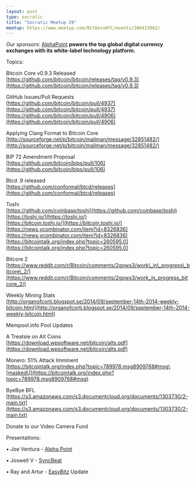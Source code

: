 ```yaml
---
layout: post
type: socratic
title: "Socratic Meetup 29"
meetup: https://www.meetup.com/BitDevsNYC/events/206413862/
---
```


_Our sponsors:_ [AlphaPoint](http://alphapoint.com) **powers the top global digital currency exchanges with its white-label technology platform.**

Topics:

Bitcoin Core v0.9.3 Released  
[](https://github.com/bitcoin/bitcoin/releases/tag/v0.9.3)[https://github.com/bitcoin/bitcoin/releases/tag/v0.9.3](https://github.com/bitcoin/bitcoin/releases/tag/v0.9.3)

GitHub Issues/Pull Requests  
[](https://github.com/bitcoin/bitcoin/pull/4937)[https://github.com/bitcoin/bitcoin/pull/4937](https://github.com/bitcoin/bitcoin/pull/4937)  
[](https://github.com/bitcoin/bitcoin/pull/4906)[https://github.com/bitcoin/bitcoin/pull/4906](https://github.com/bitcoin/bitcoin/pull/4906)

Applying Clang Format to Bitcoin Core  
[](http://sourceforge.net/p/bitcoin/mailman/message/32851482/)[http://sourceforge.net/p/bitcoin/mailman/message/32851482/](http://sourceforge.net/p/bitcoin/mailman/message/32851482/)

BIP 72 Amendment Proposal  
[](https://github.com/bitcoin/bips/pull/106)[https://github.com/bitcoin/bips/pull/106](https://github.com/bitcoin/bips/pull/106)

Btcd .9 released  
[](https://github.com/conformal/btcd/releases)[https://github.com/conformal/btcd/releases](https://github.com/conformal/btcd/releases)

Toshi  
[](https://github.com/coinbase/toshi)[https://github.com/coinbase/toshi](https://github.com/coinbase/toshi)  
[](https://toshi.io/)[https://toshi.io/](https://toshi.io/)  
[](https://bitcoin.toshi.io/)[https://bitcoin.toshi.io/](https://bitcoin.toshi.io/)  
[](https://news.ycombinator.com/item?id=8326836)[https://news.ycombinator.com/item?id=8326836](https://news.ycombinator.com/item?id=8326836)  
[](https://bitcointalk.org/index.php?topic=260595.0)[https://bitcointalk.org/index.php?topic=260595.0](https://bitcointalk.org/index.php?topic=260595.0)

Bitcore 2  
[](https://www.reddit.com/r/Bitcoin/comments/2gows3/work_in_progress_bitcore_2/)[https://www.reddit.com/r/Bitcoin/comments/2gows3/work\_in\_progress\_bitcore\_2/](https://www.reddit.com/r/Bitcoin/comments/2gows3/work_in_progress_bitcore_2/)

Weekly Mining Stats  
[](http://organofcorti.blogspot.se/2014/09/september-14th-2014-weekly-bitcoin.html)[http://organofcorti.blogspot.se/2014/09/september-14th-2014-weekly-bitcoin.html](http://organofcorti.blogspot.se/2014/09/september-14th-2014-weekly-bitcoin.html)

Mempool.info Pool Updates

A Treatsie on Alt Coins  
[](https://download.wpsoftware.net/bitcoin/alts.pdf)[https://download.wpsoftware.net/bitcoin/alts.pdf](https://download.wpsoftware.net/bitcoin/alts.pdf)

Monero: 51% Attack Imminent    
[](https://bitcointalk.org/index.php?topic=789978.msg8909768#msg)[https://bitcointalk.org/index.php?topic=789978.msg8909768#msg\[masked\]](https://bitcointalk.org/index.php?topic=789978.msg8909768#msg)

ByeBye BFL  
[](https://s3.amazonaws.com/s3.documentcloud.org/documents/1303730/2-main.txt)[https://s3.amazonaws.com/s3.documentcloud.org/documents/1303730/2-main.txt](https://s3.amazonaws.com/s3.documentcloud.org/documents/1303730/2-main.txt)

<a>Donate to our Video Camera Fund</a>

Presentations:

• Joe Ventura - [Alpha Point](https://alphapoint.com/)

• Joswell V - [SyncBeat](http://syncbeat.com/)

• Ray and Artur - [EasyBitz](https://easybitz.com/) Update
